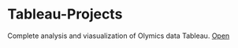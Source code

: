# Tableau-Projects

Complete analysis and viasualization of Olymics data Tableau. [Open](https://public.tableau.com/views/Olympics_16954608091650/thestoryofolympics?:language=en-US&:display_count=n&:origin=viz_share_link)
